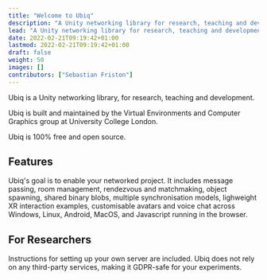 ```yaml
---
title: "Welcome to Ubiq"
description: "A Unity networking library for research, teaching and development, maintained by the Virtual Environments and Computer Graphics group at UCL."
lead: "A Unity networking library for research, teaching and development, maintained by the Virtual Environments and Computer Graphics group at UCL."
date: 2022-02-21T09:19:42+01:00
lastmod: 2022-02-21T09:19:42+01:00
draft: false
weight: 50
images: []
contributors: ["Sebastian Friston"]
---
```


Ubiq is a Unity networking library, for research, teaching and development.

Ubiq is built and maintained by the Virtual Environments and Computer Graphics group at University College London.

Ubiq is 100% free and open source.

## Features
Ubiq's goal is to enable your networked project. It includes message passing, room management, rendezvous and matchmaking, object spawning, shared binary blobs, multiple synchronisation models, lighweight XR interaction examples, customisable avatars and voice chat across Windows, Linux, Android, MacOS, and Javascript running in the browser.

## For Researchers
Instructions for setting up your own server are included. Ubiq does not rely on any third-party services, making it GDPR-safe for your experiments.